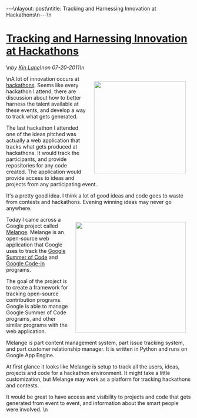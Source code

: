 ---\nlayout: post\ntitle: Tracking and Harnessing Innovation at Hackathons\n---\n<h1 class="title"><a href="#" rel="bookmark" title="Tracking and Harnessing Innovation at Hackathons">Tracking and Harnessing Innovation at Hackathons</a></h1>\n<i><span class="small">by</span> <a href="https://plus.google.com/106460238807821851374" rel="author">Kin Lane</a>\n<span class="small">on</span> <span class="post-date">07-20-2011</span>\n</i><p></p>\n<img style="padding: 15px;" src="http://kinlane-productions.s3.amazonaws.com/api-evangelist/melange/melange-blue-500px.png" alt="" width="250" align="right" />A lot of innovation occurs at <a title="hackathons" href="http://www.apievangelist.com/hackathons-and-contests.php">hackathons</a>. Seems like every hackathon I attend, there are discussion about how to better harness the talent available at these events, and develop a way to track what gets generated.<p></p>
The last hackathon I attended one of the ideas pitched was actually a web application that tracks what gets produced at hackathons. It would track the participants, and provide repositories for any code created. The application would provide access to ideas and projects from any participating event.<p></p>
It's a pretty good idea. I think a lot of good ideas and code goes to waste from contests and hackathons. Evening winning ideas may never go anywhere.<p></p>
<img style="padding: 15px;" src="http://kinlane-productions.s3.amazonaws.com/api-evangelist/hackathon.jpg" alt="" width="300" align="right" />Today I came across a Google project called <a title="Melange" href="http://code.google.com/p/soc/">Melange</a>. Melange is an open-source web application that Google uses to track the <a title="Google Summer of Code" href="http://www.google-melange.com/gsoc/homepage/google/gsoc2011">Google Summer of Code</a> and <a title="Google Code-In" href="http://code.google.com/opensource/gci/2010-11/index.html">Google Code-in</a> programs.<p></p>
The goal of the project is to create a framework for tracking open-source contribution programs. Google is able to manage Google Summer of Code programs, and other similar programs with the web application.<p></p>
Melange is part content management system, part issue tracking system, and part customer relationship manager. It is written in Python and runs on Google App Engine.<p></p>
At first glance it looks like Melange is setup to track all the users, ideas, projects and code for a hackathon environment. It might take a little customization, but Melange may work as a platform for tracking hackathons and contests.<p></p>
It would be great to have access and visibility to projects and code that gets generated from event to event, and information about the smart people were involved.
\n
